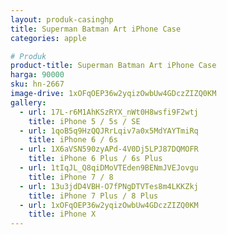 ```yaml
---
layout: produk-casinghp
title: Superman Batman Art iPhone Case
categories: apple

# Produk
product-title: Superman Batman Art iPhone Case
harga: 90000
sku: hn-2667
image-drive: 1xOFqOEP36w2yqizOwbUw4GDczZIZQ0KM
gallery:
  - url: 17L-r6M1AhKSzRYX_nWt0H8wsfi9F2wtj
    title: iPhone 5 / 5s / SE
  - url: 1qoB5q9HzQQJRrLqiv7a0x5MdYAYTmiRq
    title: iPhone 6 / 6s
  - url: 1X6aVSN590zyAPd-4V0Dj5LPJ87DQMOFR
    title: iPhone 6 Plus / 6s Plus
  - url: 1tIqJL_Q8qiDMoVTEden9BENmJVEJovgu
    title: iPhone 7 / 8
  - url: 13u3jdD4VBH-O7fPNgDTVTes8m4LKKZkj
    title: iPhone 7 Plus / 8 Plus
  - url: 1xOFqOEP36w2yqizOwbUw4GDczZIZQ0KM
    title: iPhone X
---
```

